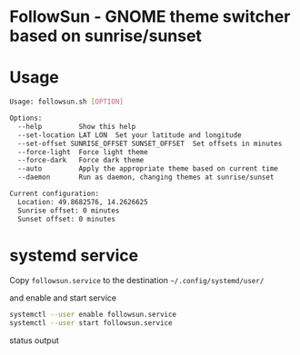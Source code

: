 # FollowSun - GNOME theme switcher based on sunrise/sunset

# Usage

```bash
Usage: followsun.sh [OPTION]

Options:
  --help         Show this help
  --set-location LAT LON  Set your latitude and longitude
  --set-offset SUNRISE_OFFSET SUNSET_OFFSET  Set offsets in minutes
  --force-light  Force light theme
  --force-dark   Force dark theme
  --auto         Apply the appropriate theme based on current time
  --daemon       Run as daemon, changing themes at sunrise/sunset

Current configuration:
  Location: 49.8682576, 14.2626625
  Sunrise offset: 0 minutes
  Sunset offset: 0 minutes

```

# systemd service

Copy `followsun.service` to the destination `~/.config/systemd/user/`

and enable and start service

```bash
systemctl --user enable followsun.service
systemctl --user start followsun.service
```

status output

```bash

```
